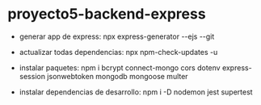 # proyecto5-backend-express

- generar app de express:  npx express-generator --ejs --git

- actualizar todas dependencias: npx npm-check-updates -u

- instalar paquetes: npm i bcrypt connect-mongo cors dotenv express-session jsonwebtoken mongodb mongoose multer

- instalar dependencias de desarrollo: npm i -D nodemon jest supertest
